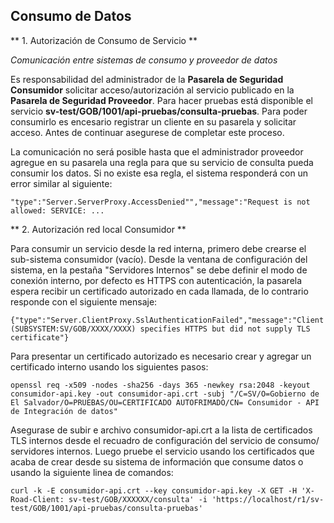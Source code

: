 ## Consumo de Datos ##

** 1. Autorización de Consumo de Servicio **

*Comunicación entre sistemas de consumo y proveedor de datos*

Es responsabilidad del administrador de la **Pasarela de Seguridad Consumidor** solicitar acceso/autorización al servicio publicado en la **Pasarela de Seguridad Proveedor**. Para hacer pruebas está disponible el servicio **sv-test/GOB/1001/api-pruebas/consulta-pruebas**. Para poder consumirlo es encesario registrar un cliente en su pasarela y solicitar acceso. Antes de continuar asegurese de completar este proceso. 

La comunicación no será posible hasta que el administrador proveedor agregue en su pasarela una regla para que su servicio de consulta pueda consumir los datos. Si no existe esa regla, el sistema responderá con un error similar al siguiente:

```
"type":"Server.ServerProxy.AccessDenied"","message":"Request is not allowed: SERVICE: ...
```

** 2. Autorización red local Consumidor **

Para consumir un servicio desde la red interna, primero debe crearse el sub-sistema consumidor (vacío). Desde la ventana de configuración del sistema, en la pestaña "Servidores Internos" se debe definir el modo de conexión interno, por defecto es HTTPS con autenticación, la pasarela espera recibir un certificado autorizado en cada llamada, de lo contrario responde con el siguiente mensaje:
```
{"type":"Server.ClientProxy.SslAuthenticationFailed","message":"Client (SUBSYSTEM:SV/GOB/XXXX/XXXX) specifies HTTPS but did not supply TLS certificate"}
```

Para presentar un certificado autorizado es necesario crear y agregar un certificado interno usando los siguientes pasos:  
```
openssl req -x509 -nodes -sha256 -days 365 -newkey rsa:2048 -keyout consumidor-api.key -out consumidor-api.crt -subj "/C=SV/O=Gobierno de El Salvador/O=PRUEBAS/OU=CERTIFICADO AUTOFRIMADO/CN= Consumidor - API de Integración de datos"
```

Asegurase de subir e archivo consumidor-api.crt a la lista de certificados TLS internos desde el recuadro de configuración del servicio de consumo/ servidores internos. Luego pruebe el servicio usando los certificados que acaba de crear desde su sistema de información que consume datos o usando la siguiente linea de comandos:
```
curl -k -E consumidor-api.crt --key consumidor-api.key -X GET -H 'X-Road-Client: sv-test/GOB/XXXXXX/consulta' -i 'https://localhost/r1/sv-test/GOB/1001/api-pruebas/consulta-pruebas'
``` 
